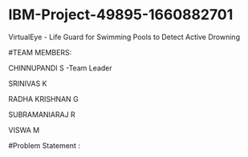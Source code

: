 # IBM-Project-49895-1660882701
VirtualEye - Life Guard for Swimming Pools to Detect Active Drowning

#TEAM MEMBERS:

  CHINNUPANDI S -Team Leader

  SRINIVAS K

  RADHA KRISHNAN G

  SUBRAMANIARAJ R

  VISWA M

#Problem Statement :
